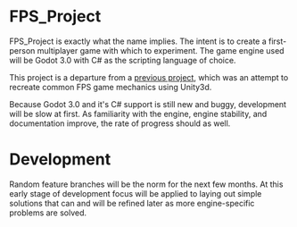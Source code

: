 # FPS_Project

FPS_Project is exactly what the name implies. The intent is to create a first-person multiplayer game
with which to experiment. The game engine used will be Godot 3.0 with C# as the scripting language of choice.

This project is a departure from a [previous project](https://github.com/justi1jc/FPS), which was an attempt
to recreate common FPS game mechanics using Unity3d.

Because Godot 3.0 and it's C# support is still new and buggy, development will be slow at first. As familiarity
with the engine, engine stability, and documentation improve, the rate of progress should as well.


# Development

Random feature branches will be the norm for the next few months.
At this early stage of development focus will be applied to laying out
simple solutions that can and will be refined later as more engine-specific
problems are solved.
